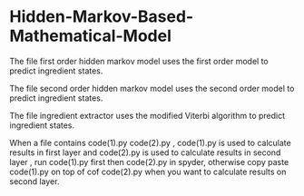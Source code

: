 # Hidden-Markov-Based-Mathematical-Model

The file first order hidden markov model uses the first order model to predict ingredient states.

The file second order hidden markov model uses the second order model to predict ingredient states.

The file ingredient extractor uses the modified Viterbi algorithm to predict ingredient states.

When a file contains code(1).py code(2).py , code(1).py is used to calculate results in first layer and code(2).py is used to calculate results in second layer , run code(1).py first then code(2).py in spyder, otherwise copy paste code(1).py on top of cof code(2).py when you want to calculate results on second layer.
